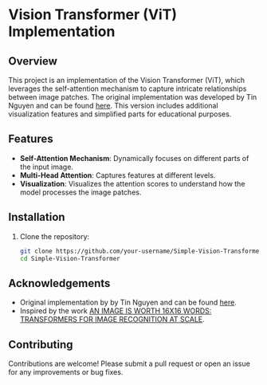 # Vision Transformer (ViT) Implementation

## Overview

This project is an implementation of the Vision Transformer (ViT), which leverages the self-attention mechanism to capture intricate relationships between image patches. The original implementation was developed by Tin Nguyen and can be found [here](https://github.com/tintn/vision-transformer-from-scratch). This version includes additional visualization features and simplified parts for educational purposes.

## Features

- **Self-Attention Mechanism**: Dynamically focuses on different parts of the input image.
- **Multi-Head Attention**: Captures features at different levels.
- **Visualization**: Visualizes the attention scores to understand how the model processes the image patches.

## Installation

1. Clone the repository:
   ```bash
   git clone https://github.com/your-username/Simple-Vision-Transformer.git
   cd Simple-Vision-Transformer
   
## Acknowledgements
- Original implementation by by Tin Nguyen and can be found [here](https://github.com/tintn/vision-transformer-from-scratch).
- Inspired by the work [AN IMAGE IS WORTH 16X16 WORDS: TRANSFORMERS FOR IMAGE RECOGNITION AT SCALE](https://arxiv.org/pdf/2010.11929).

## Contributing
Contributions are welcome! Please submit a pull request or open an issue for any improvements or bug fixes.
